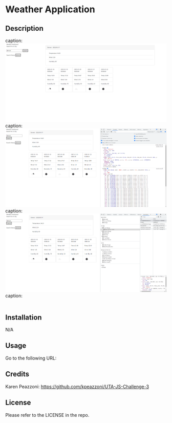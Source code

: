 # Weather Application

## Description

caption:
<br>
![<img src="first-search.png" width="250"/>](images/first-search.png)
<br>
caption:
<br>
![<img src="two-api-call-objects.png" width="250"/>](images/two-api-call-objects.png)
<br>
caption:
<br>
![<img src="two-objects-saved-to-localStorage.png" width="250"/>](images/two-objects-saved-to-localStorage.png)
<br>
caption:
<br>
![<img src="weather-prompt..png" width="250"/>](images/weather-prompt..png)

## Installation
N/A
## Usage
Go to the following URL:

## Credits
Karen Peazzoni: https://github.com/kpeazzoni/UTA-JS-Challenge-3
## License
Please refer to the LICENSE in the repo.

